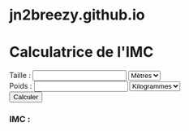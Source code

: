 # jn2breezy.github.io
<!DOCTYPE html>
<html lang="fr">
<head>
    <meta charset="UTF-8">
    <meta http-equiv="X-UA-Compatible" content="IE=edge">
    <meta name="viewport" content="width=device-width, initial-scale=1.0">
    <title>Calculatrice de l'IMC</title>
    <link rel="stylesheet" href="styles.css">
</head>
<body>
    <div class="left-decoration"></div>
    <div class="right-decoration"></div>
    <div class="calculator-container">
        <h1 class="calculator-title">Calculatrice de l'IMC</h1>
        <div class="form-container">
            <div class="input-container">
                <label class="input-label" for="height-input">Taille :</label>
                <input class="input-field" id="height-input" type="text">
                <select class="unit-select" id="height-unit">
                    <option value="meters" selected>Mètres</option>
                    <option value="feet">Pieds</option>
                </select>
            </div>
            <div class="input-container">
                <label class="input-label" for="weight-input">Poids :</label>
                <input class="input-field" id="weight-input" type="text">
                <select class="unit-select" id="weight-unit">
                    <option value="kilograms" selected>Kilogrammes</option>
                    <option value="pounds">Livres</option>
                </select>
            </div>
            <button class="calculate-button">Calculer</button>
        </div>
        <div class="result-container">
            <h3 class="result-title">IMC :</h3>
            <p class="result-value" id="result"></p>
            <p class="result-statement" id="result-statement"></p>
        </div>
    </div>
    <script src="script.js"></script>
</body>
</html>
